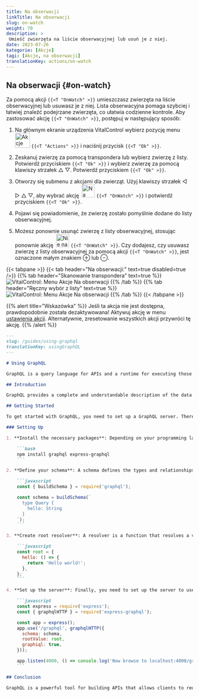 ```yaml
---
title: Na obserwacji
linkTitle: Na obserwacji
slug: on-watch
weight: 70
description: >
 Umieść zwierzęta na liście obserwacyjnej lub usuń je z niej.
date: 2023-07-26
kategorie: [Akcje]
tagi: [Akcje, na obserwacji]
translationKey: actions/on-watch
---
```


## Na obserwacji {#on-watch}

Za pomocą akcji `{{<T "OnWatch" >}}` umieszczasz zwierzęta na liście obserwacyjnej lub usuwasz je z niej. Lista obserwacyjna pomaga szybciej i łatwiej znaleźć podejrzane zwierzęta, co ułatwia codzienne kontrole. Aby zastosować akcję `{{<T "OnWatch" >}}`, postępuj w następujący sposób:

1. Na głównym ekranie urządzenia VitalControl wybierz pozycję menu &nbsp;<img src="/icons/actions.svg" width="40" align="bottom" alt="Akcje" /> `{{<T "Actions" >}}` i naciśnij przycisk `{{<T "Ok" >}}`.

2. Zeskanuj zwierzę za pomocą transpondera lub wybierz zwierzę z listy. Potwierdź przyciskiem `{{<T "Ok" >}}` i wybierz zwierzę za pomocą klawiszy strzałek △ ▽. Potwierdź przyciskiem `{{<T "Ok" >}}`.

3. Otworzy się submenu z akcjami dla zwierząt. Użyj klawiszy strzałek ◁ ▷ △ ▽, aby wybrać akcję &nbsp;<img src="/icons/actions/on-watch.svg" width="35" align="bottom" alt="Na obserwacji" /> `{{<T "OnWatch" >}}` i potwierdź przyciskiem `{{<T "Ok" >}}`.

4. Pojawi się powiadomienie, że zwierzę zostało pomyślnie dodane do listy obserwacyjnej.

5. Możesz ponownie usunąć zwierzę z listy obserwacyjnej, stosując ponownie akcję &nbsp;<img src="/icons/actions/on-watch-minus.svg" width="35" align="bottom" alt="Nie na obserwacji" />  `{{<T "OnWatch" >}}`. Czy dodajesz, czy usuwasz zwierzę z listy obserwacyjnej za pomocą akcji `{{<T "OnWatch" >}}`, jest oznaczone małym znakiem ⊕ lub ⊖.

{{< tabpane >}}
{{< tab header="Na obserwacji:" text=true disabled=true />}}
{{% tab header="Skanowanie transpondera" text=true %}}
![VitalControl: Menu Akcje Na obserwacji](../images/onwatch-scan.png "Na obserwacji")
{{% /tab %}}
{{% tab header="Ręczny wybór z listy" text=true %}}
![VitalControl: Menu Akcje Na obserwacji](../images/onwatch.png "Na obserwacji")
{{% /tab %}}
{{< /tabpane >}}

{{% alert title="Wskazówka" %}}
Jeśli ta akcja nie jest dostępna, prawdopodobnie została dezaktywowana! Aktywuj akcję w menu [ustawienia akcji](../setting/). Alternatywnie, zresetowanie wszystkich akcji przywróci tę akcję.
{{% /alert %}}

```markdown
---
slug: /guides/using-graphql
translationKey: usingGraphQL
---

# Using GraphQL

GraphQL is a query language for APIs and a runtime for executing those queries by using a type system you define for your data. It isn't tied to any specific database or storage engine and is instead backed by your existing code and data.

## Introduction

GraphQL provides a complete and understandable description of the data in your API, gives clients the power to ask for exactly what they need and nothing more, makes it easier to evolve APIs over time, and enables powerful developer tools.

## Getting Started

To get started with GraphQL, you need to set up a GraphQL server. There are many libraries available for different programming languages to help you set up a GraphQL server.

### Setting Up

1. **Install the necessary packages**: Depending on your programming language, you will need to install the appropriate GraphQL package. For example, if you are using Node.js, you can use `npm` to install `graphql` and `express-graphql`.

    ```bash
    npm install graphql express-graphql
    ```

2. **Define your schema**: A schema defines the types and relationships in your data. Here is an example of a simple schema:

    ```javascript
    const { buildSchema } = require('graphql');

    const schema = buildSchema(`
      type Query {
        hello: String
      }
    `);
    ```

3. **Create root resolver**: A resolver is a function that resolves a value for a type or field in your schema. Here is an example of a simple resolver:

    ```javascript
    const root = {
      hello: () => {
        return 'Hello world!';
      },
    };
    ```

4. **Set up the server**: Finally, you need to set up the server to use the schema and resolver. Here is an example using Express:

    ```javascript
    const express = require('express');
    const { graphqlHTTP } = require('express-graphql');

    const app = express();
    app.use('/graphql', graphqlHTTP({
      schema: schema,
      rootValue: root,
      graphiql: true,
    }));

    app.listen(4000, () => console.log('Now browse to localhost:4000/graphql'));
    ```

## Conclusion

GraphQL is a powerful tool for building APIs that allows clients to request exactly the data they need. By following the steps above, you can set up a basic GraphQL server and start building your API.
```
